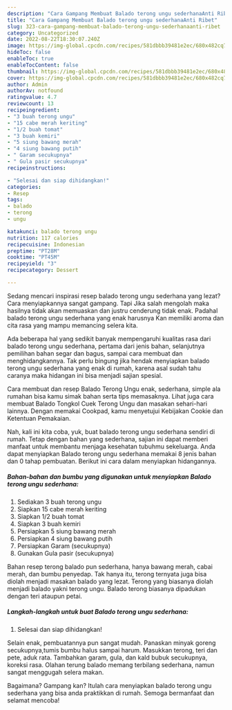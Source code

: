 ```yaml
---
description: "Cara Gampang Membuat Balado terong ungu sederhanaAnti Ribet"
title: "Cara Gampang Membuat Balado terong ungu sederhanaAnti Ribet"
slug: 323-cara-gampang-membuat-balado-terong-ungu-sederhanaanti-ribet
category: Uncategorized
date: 2022-08-22T18:30:07.240Z
image: https://img-global.cpcdn.com/recipes/581dbbb39481e2ec/680x482cq70/balado-terong-ungu-sederhana-foto-resep-utama.jpg
hideToc: false
enableToc: true
enableTocContent: false
thumbnail: https://img-global.cpcdn.com/recipes/581dbbb39481e2ec/680x482cq70/balado-terong-ungu-sederhana-foto-resep-utama.jpg
cover: https://img-global.cpcdn.com/recipes/581dbbb39481e2ec/680x482cq70/balado-terong-ungu-sederhana-foto-resep-utama.jpg
author: Admin
authorAv: notfound
ratingvalue: 4.7
reviewcount: 13
recipeingredient:
- "3 buah terong ungu"
- "15 cabe merah keriting"
- "1/2 buah tomat"
- "3 buah kemiri"
- "5 siung bawang merah"
- "4 siung bawang putih"
- " Garam secukupnya"
- " Gula pasir secukupnya"
recipeinstructions:

- "Selesai dan siap dihidangkan!"
categories:
- Resep
tags:
- balado
- terong
- ungu

katakunci: balado terong ungu 
nutrition: 117 calories
recipecuisine: Indonesian
preptime: "PT28M"
cooktime: "PT45M"
recipeyield: "3"
recipecategory: Dessert

---
```



Sedang mencari inspirasi resep balado terong ungu sederhana yang lezat? Cara menyiapkannya sangat gampang. Tapi Jika salah mengolah maka hasilnya tidak akan memuaskan dan justru cenderung tidak enak. Padahal balado terong ungu sederhana yang enak harusnya Kan memiliki aroma dan cita rasa yang mampu memancing selera kita.


Ada beberapa hal yang sedikit banyak mempengaruhi kualitas rasa dari balado terong ungu sederhana, pertama dari jenis bahan, selanjutnya pemilihan bahan segar dan bagus, sampai cara membuat dan menghidangkannya. Tak perlu bingung jika hendak menyiapkan balado terong ungu sederhana yang enak di rumah, karena asal sudah tahu caranya maka hidangan ini bisa menjadi sajian spesial.

Cara membuat dan resep Balado Terong Ungu enak, sederhana, simple ala rumahan bisa kamu simak bahan serta tips memasaknya. Lihat juga cara membuat Balado Tongkol Cuek Terong Ungu dan masakan sehari-hari lainnya. Dengan memakai Cookpad, kamu menyetujui Kebijakan Cookie dan Ketentuan Pemakaian.


Nah, kali ini kita coba, yuk, buat balado terong ungu sederhana sendiri di rumah. Tetap dengan bahan yang sederhana, sajian ini dapat memberi manfaat untuk membantu menjaga kesehatan tubuhmu sekeluarga. Anda dapat menyiapkan Balado terong ungu sederhana memakai 8 jenis bahan dan 0 tahap pembuatan. Berikut ini cara dalam menyiapkan hidangannya.

<!--inarticleads1-->

##### Bahan-bahan dan bumbu yang digunakan untuk menyiapkan Balado terong ungu sederhana:

1. Sediakan 3 buah terong ungu
1. Siapkan 15 cabe merah keriting
1. Siapkan 1/2 buah tomat
1. Siapkan 3 buah kemiri
1. Persiapkan 5 siung bawang merah
1. Persiapkan 4 siung bawang putih
1. Persiapkan  Garam (secukupnya)
1. Gunakan  Gula pasir (secukupnya)


Bahan resep terong balado pun sederhana, hanya bawang merah, cabai merah, dan bumbu penyedap. Tak hanya itu, terong ternyata juga bisa diolah menjadi masakan balado yang lezat. Terong yang biasanya diolah menjadi balado yakni terong ungu. Balado terong biasanya dipadukan dengan teri ataupun petai. 

<!--inarticleads2-->

##### Langkah-langkah untuk buat Balado terong ungu sederhana:


1. Selesai dan siap dihidangkan!

Selain enak, pembuatannya pun sangat mudah. Panaskan minyak goreng secukupnya,tumis bumbu halus sampai harum. Masukkan terong, teri dan pete, aduk rata. Tambahkan garam, gula, dan kald bubuk secukupnya, koreksi rasa. Olahan terung balado memang terbilang sederhana, namun sangat menggugah selera makan. 

Bagaimana? Gampang kan? Itulah cara menyiapkan balado terong ungu sederhana yang bisa anda praktikkan di rumah. Semoga bermanfaat dan selamat mencoba!
